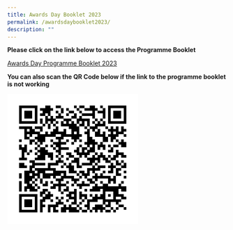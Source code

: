 ```yaml
---
title: Awards Day Booklet 2023
permalink: /awardsdaybooklet2023/
description: ""
---
```

**Please click on the link below to access the Programme Booklet**

[Awards Day Programme Booklet 2023](/files/awards%20day%20programme%20booklet_2023%20final.pdf)

**You can also scan the QR Code below if the link to the programme booklet is not working**

![](/images/qr%20code_awards%20day%20programme%20booklet%202023.png)